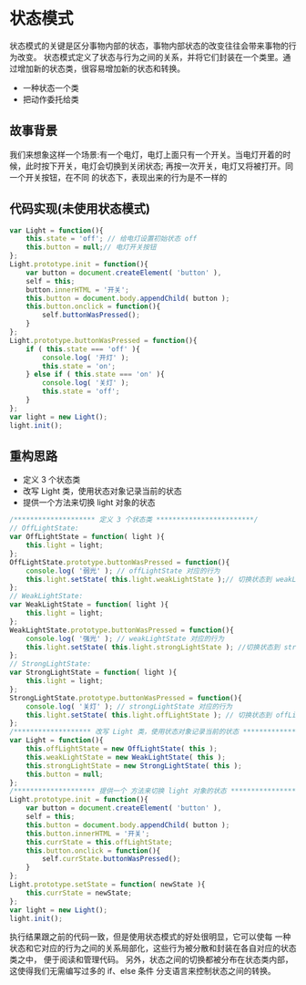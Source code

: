 # 状态模式
状态模式的关键是区分事物内部的状态，事物内部状态的改变往往会带来事物的行为改变。
状态模式定义了状态与行为之间的关系，并将它们封装在一个类里。通过增加新的状态类，很容易增加新的状态和转换。

- 一种状态一个类
- 把动作委托给类

## 故事背景
我们来想象这样一个场景:有一个电灯，电灯上面只有一个开关。当电灯开着的时候，此时按下开关，电灯会切换到关闭状态;
再按一次开关，电灯又将被打开。同一个开关按钮，在不同 的状态下，表现出来的行为是不一样的

## 代码实现(未使用状态模式)
```javascript
var Light = function(){ 
    this.state = 'off'; // 给电灯设置初始状态 off
    this.button = null;// 电灯开关按钮
};
Light.prototype.init = function(){
    var button = document.createElement( 'button' ),
    self = this;
    button.innerHTML = '开关';
    this.button = document.body.appendChild( button ); 
    this.button.onclick = function(){
        self.buttonWasPressed(); 
    }
};
Light.prototype.buttonWasPressed = function(){ 
    if ( this.state === 'off' ){
        console.log( '开灯' );
        this.state = 'on';
    } else if ( this.state === 'on' ){
        console.log( '关灯' );
        this.state = 'off'; 
    }
};
var light = new Light(); 
light.init();
```

## 重构思路
- 定义 3 个状态类
- 改写 Light 类，使用状态对象记录当前的状态
- 提供一个方法来切换 light 对象的状态
```javascript
/******************** 定义 3 个状态类 ************************/
// OffLightState:
var OffLightState = function( light ){ 
    this.light = light;
};
OffLightState.prototype.buttonWasPressed = function(){ 
    console.log( '弱光' ); // offLightState 对应的行为 
    this.light.setState( this.light.weakLightState );// 切换状态到 weakLightState
};
// WeakLightState:
var WeakLightState = function( light ){ 
    this.light = light;
};
WeakLightState.prototype.buttonWasPressed = function(){ 
    console.log( '强光' ); // weakLightState 对应的行为 
    this.light.setState( this.light.strongLightState ); //切换状态到 strongLightState
};
// StrongLightState:
var StrongLightState = function( light ){ 
    this.light = light;
};
StrongLightState.prototype.buttonWasPressed = function(){
    console.log( '关灯' ); // strongLightState 对应的行为
    this.light.setState( this.light.offLightState ); // 切换状态到 offLightState
};
/******************* 改写 Light 类，使用状态对象记录当前的状态 ******************/
var Light = function(){
    this.offLightState = new OffLightState( this ); 
    this.weakLightState = new WeakLightState( this ); 
    this.strongLightState = new StrongLightState( this ); 
    this.button = null;
};
/******************** 提供一个 方法来切换 light 对象的状态 ************************/
Light.prototype.init = function(){
    var button = document.createElement( 'button' ),
    self = this;
    this.button = document.body.appendChild( button ); 
    this.button.innerHTML = '开关';
    this.currState = this.offLightState;
    this.button.onclick = function(){ 
        self.currState.buttonWasPressed();
    } 
};
Light.prototype.setState = function( newState ){
    this.currState = newState; 
};
var light = new Light(); 
light.init();
```
执行结果跟之前的代码一致，但是使用状态模式的好处很明显，它可以使每 一种状态和它对应的行为之间的关系局部化，这些行为被分散和封装在各自对应的状态类之中， 便于阅读和管理代码。
另外，状态之间的切换都被分布在状态类内部，这使得我们无需编写过多的 if、else 条件 分支语言来控制状态之间的转换。
